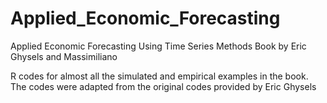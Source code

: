 # Applied_Economic_Forecasting
Applied Economic Forecasting Using Time Series Methods Book by Eric Ghysels and Massimiliano


R codes for almost all the simulated and empirical examples in the book. The codes were adapted from the original codes provided by Eric Ghysels

